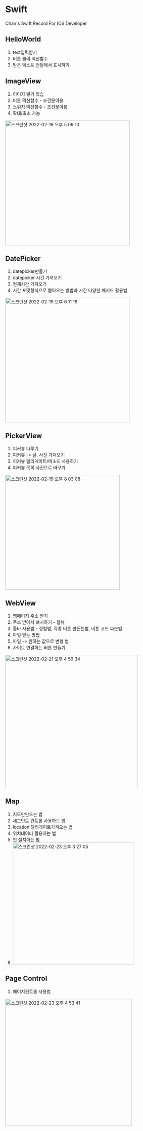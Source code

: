 # Swift
Chan's Swift Record For IOS Developer 

## HelloWorld
1. text입력받기 
2. 버튼 클릭 액션함수
3. 받은 텍스트 전달해서 표시하기 


## ImageView 
1. 이미지 넣기 힉습 
2. 버튼 액션함수 - 조건문이용
3. 스위치 액션함수 - 조건문이용
4. 확대/축소 가능 
<img width="394" alt="스크린샷 2022-02-19 오후 5 09 10" src="https://user-images.githubusercontent.com/78739194/154792768-554a3b45-5b31-4299-a7b7-9c9dd26089d9.png">

## DatePicker 
1. datepicker만들기
2. datepicker 시간 가져오기
3. 현재시간 가져오기
4. 시간 포맷형식으로 뽑아오는 방법과 시간 다양한 메서드 활용법
<img width="393" alt="스크린샷 2022-02-19 오후 6 11 18" src="https://user-images.githubusercontent.com/78739194/154794552-8bf2cdf6-6150-418c-b901-661150278826.png">

## PickerView 
1. 피커뷰 다루기 
2. 피커뷰 -> 글, 사진 가져오기
3. 피커뷰 델리게이트/메소드 사용하기
4. 피커뷰 목록 사진으로 바꾸기 
<img width="362" alt="스크린샷 2022-02-19 오후 8 03 08" src="https://user-images.githubusercontent.com/78739194/154798282-b33a1111-0ea6-4104-9461-205963d7c937.png">

## WebView 
1. 웹페이지 주소 받기
2. 주소 받아서 펴시하기 - 웹뷰
3. 툴바 사용법 - 정렬법, 각종 버튼 만든는법, 버튼 코드 짜는법
4. 파일 받는 방법 
5. 파일 -> 원하는 값으로 변형 법 
6. 사이트 연결하는 버튼 만들기 
<img width="420" alt="스크린샷 2022-02-21 오후 4 59 34" src="https://user-images.githubusercontent.com/78739194/154912496-63ed99f1-bb98-4602-a105-2cbf99ad5775.png">

## Map
1. 지도만만드는 법 
2. 세그먼트 컨트롤 사용하는 법 
3. location 델리게이트가져오는 법 
4. 위치데이터 활용하는 법  
5. 핀 설치하는 법 
6. <img width="384" alt="스크린샷 2022-02-23 오후 3 27 05" src="https://user-images.githubusercontent.com/78739194/155270931-2dfffd4e-d85a-4b5c-9212-54ad7b0ef368.png">

## Page Control 
1. 페이지컨트롤 사용법
<img width="401" alt="스크린샷 2022-02-23 오후 4 53 41" src="https://user-images.githubusercontent.com/78739194/155279774-abd9d00d-a38a-4971-8844-64179cb516be.png">

